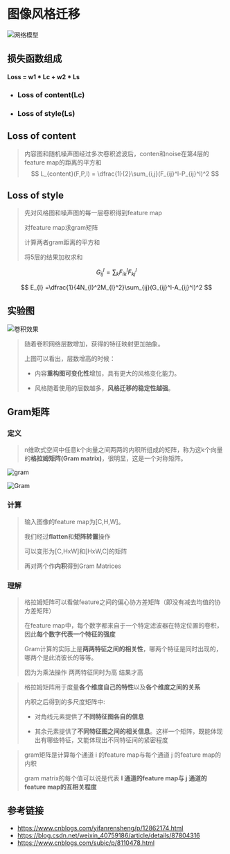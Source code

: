 # 图像风格迁移

![网络模型](https://images2018.cnblogs.com/blog/899363/201712/899363-20171225164109556-1235586668.png)

## 损失函数组成

#### Loss = w1 * Lc + w2 * Ls

- ### **Loss of content(Lc)**

- ### **Loss of style(Ls)**

## Loss of content

> 内容图和随机噪声图经过多次卷积滤波后，conten和noise在第4层的feature map的距离的平方和
$$
L_{content}(F,P,l) = \dfrac{1}{2}\sum_{i,j}(F_{ij}^l-P_{ij}^l)^2
$$


## Loss of style

> 先对风格图和噪声图的每一层卷积得到feature map
>
> 对feature map求gram矩阵
>
> 计算两者gram距离的平方和
>
> 将5层的结果加权求和

$$
G_{ij}^l =\sum_{k}F_{ik}^lF_{kj}^l
$$

$$
E_{l} =\dfrac{1}{4N_{l}^2M_{l}^2}\sum_{ij}(G_{ij}^l-A_{ij}^l)^2
$$

## 实验图

![卷积效果](https://images2018.cnblogs.com/blog/899363/201712/899363-20171225164620790-80364289.png)

> 随着卷积网络层数增加，获得的特征映射更加抽象。
>
> 上图可以看出，层数增高的时候：
>
> - 内容**重构图可变化性**增加，具有更大的风格变化能力。
>
> - 风格随着使用的层数越多，**风格迁移的稳定性越强**。

## Gram矩阵

### 定义

> n维欧式空间中任意k个向量之间两两的内积所组成的矩阵，称为这k个向量的**格拉姆矩阵(Gram matrix)**，很明显，这是一个对称矩阵。

![gram](https://img2020.cnblogs.com/blog/1704791/202005/1704791-20200510091258297-1814861622.png)

![Gram](https://img2020.cnblogs.com/blog/1704791/202005/1704791-20200510091258621-1096842037.png)

### 计算

> 输入图像的feature map为[C,H,W]。
>
> 我们经过**flatten**和**矩阵转置**操作
>
> 可以变形为[C,HxW]和[HxW,C]的矩阵
>
> 再对两个作**内积**得到Gram Matrices

### 理解

> 格拉姆矩阵可以看做feature之间的偏心协方差矩阵（即没有减去均值的协方差矩阵）
>
> 在feature map中，每个数字都来自于一个特定滤波器在特定位置的卷积，因此**每个数字代表一个特征的强度**
>
> Gram计算的实际上是**两两特征之间的相关性**，哪两个特征是同时出现的，哪两个是此消彼长的等等。
>
> 因为为乘法操作 两两特征同时为高 结果才高

> 格拉姆矩阵用于度量**各个维度自己的特性**以及**各个维度之间的关系**
>
> 内积之后得到的多尺度矩阵中:
>
> - 对角线元素提供了**不同特征图各自的信息**
>
> - 其余元素提供了**不同特征图之间的相关信息**。这样一个矩阵，既能体现出有哪些特征，又能体现出不同特征间的紧密程度

> gram矩阵是计算每个通道 i 的feature map与每个通道 j 的feature map的内积
>
> gram matrix的每个值可以说是代表 **I 通道的feature map与 j 通道的feature map的互相关程度**

## 参考链接

- https://www.cnblogs.com/yifanrensheng/p/12862174.html
- https://blog.csdn.net/weixin_40759186/article/details/87804316
- https://www.cnblogs.com/subic/p/8110478.html
